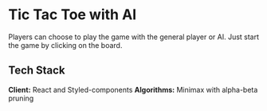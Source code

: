 # Tic Tac Toe with AI

Players can choose to play the game with the general player or AI. Just start the game by clicking on the board.

## Tech Stack

<strong>Client:</strong> React and Styled-components
<strong>Algorithms:</strong> Minimax with alpha-beta pruning
